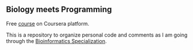 ## Biology meets Programming

Free [course](https://www.coursera.org/learn/bioinformatics/) on Coursera platform.

This is a repository to organize personal code and comments as I am going through the [Bioinformatics Specialization](https://www.coursera.org/specializations/bioinformatics).